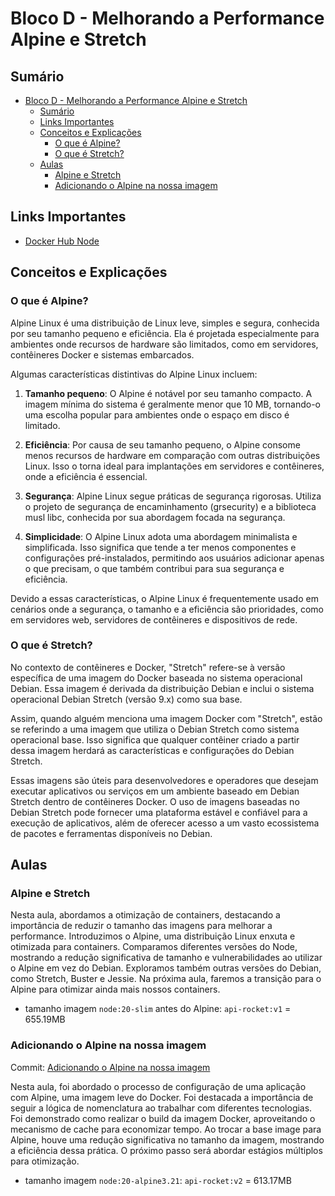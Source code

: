 # Bloco D - Melhorando a Performance Alpine e Stretch

## Sumário

- [Bloco D - Melhorando a Performance Alpine e Stretch](#bloco-d---melhorando-a-performance-alpine-e-stretch)
  - [Sumário](#sumário)
  - [Links Importantes](#links-importantes)
  - [Conceitos e Explicações](#conceitos-e-explicações)
    - [O que é Alpine?](#o-que-é-alpine)
    - [O que é Stretch?](#o-que-é-stretch)
  - [Aulas](#aulas)
    - [Alpine e Stretch](#alpine-e-stretch)
    - [Adicionando o Alpine na nossa imagem](#adicionando-o-alpine-na-nossa-imagem)

## Links Importantes

- [Docker Hub Node](https://hub.docker.com/_/node/tags?name=20-alpine)

## Conceitos e Explicações

### O que é Alpine?

Alpine Linux é uma distribuição de Linux leve, simples e segura, conhecida por seu tamanho pequeno e eficiência. Ela é projetada especialmente para ambientes onde recursos de hardware são limitados, como em servidores, contêineres Docker e sistemas embarcados.

Algumas características distintivas do Alpine Linux incluem:

1. **Tamanho pequeno**: O Alpine é notável por seu tamanho compacto. A imagem mínima do sistema é geralmente menor que 10 MB, tornando-o uma escolha popular para ambientes onde o espaço em disco é limitado.

2. **Eficiência**: Por causa de seu tamanho pequeno, o Alpine consome menos recursos de hardware em comparação com outras distribuições Linux. Isso o torna ideal para implantações em servidores e contêineres, onde a eficiência é essencial.

3. **Segurança**: Alpine Linux segue práticas de segurança rigorosas. Utiliza o projeto de segurança de encaminhamento (grsecurity) e a biblioteca musl libc, conhecida por sua abordagem focada na segurança.

4. **Simplicidade**: O Alpine Linux adota uma abordagem minimalista e simplificada. Isso significa que tende a ter menos componentes e configurações pré-instalados, permitindo aos usuários adicionar apenas o que precisam, o que também contribui para sua segurança e eficiência.

Devido a essas características, o Alpine Linux é frequentemente usado em cenários onde a segurança, o tamanho e a eficiência são prioridades, como em servidores web, servidores de contêineres e dispositivos de rede.

### O que é Stretch?

No contexto de contêineres e Docker, "Stretch" refere-se à versão específica de uma imagem do Docker baseada no sistema operacional Debian. Essa imagem é derivada da distribuição Debian e inclui o sistema operacional Debian Stretch (versão 9.x) como sua base.

Assim, quando alguém menciona uma imagem Docker com "Stretch", estão se referindo a uma imagem que utiliza o Debian Stretch como sistema operacional base. Isso significa que qualquer contêiner criado a partir dessa imagem herdará as características e configurações do Debian Stretch.

Essas imagens são úteis para desenvolvedores e operadores que desejam executar aplicativos ou serviços em um ambiente baseado em Debian Stretch dentro de contêineres Docker. O uso de imagens baseadas no Debian Stretch pode fornecer uma plataforma estável e confiável para a execução de aplicativos, além de oferecer acesso a um vasto ecossistema de pacotes e ferramentas disponíveis no Debian.

## Aulas

### Alpine e Stretch

Nesta aula, abordamos a otimização de containers, destacando a importância de reduzir o tamanho das imagens para melhorar a performance. Introduzimos o Alpine, uma distribuição Linux enxuta e otimizada para containers. Comparamos diferentes versões do Node, mostrando a redução significativa de tamanho e vulnerabilidades ao utilizar o Alpine em vez do Debian. Exploramos também outras versões do Debian, como Stretch, Buster e Jessie. Na próxima aula, faremos a transição para o Alpine para otimizar ainda mais nossos containers.

- tamanho imagem `node:20-slim` antes do Alpine: `api-rocket:v1` = 655.19MB

### Adicionando o Alpine na nossa imagem

Commit: [Adicionando o Alpine na nossa imagem](https://github.com/rocketseat-education/devops-docker-containers/commit/f54fb9b11c870f8120dd70c29e420c727ed08201)

Nesta aula, foi abordado o processo de configuração de uma aplicação com Alpine, uma imagem leve do Docker. Foi destacada a importância de seguir a lógica de nomenclatura ao trabalhar com diferentes tecnologias. Foi demonstrado como realizar o build da imagem Docker, aproveitando o mecanismo de cache para economizar tempo. Ao trocar a base image para Alpine, houve uma redução significativa no tamanho da imagem, mostrando a eficiência dessa prática. O próximo passo será abordar estágios múltiplos para otimização.

- tamanho imagem `node:20-alpine3.21`: `api-rocket:v2` = 613.17MB
